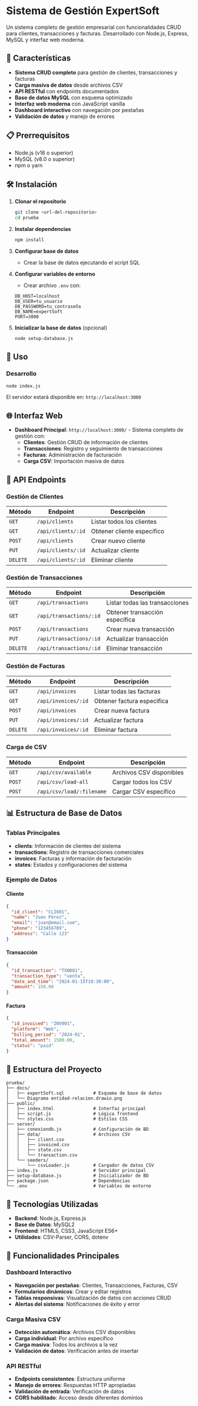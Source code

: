 # Sistema de Gestión ExpertSoft

Un sistema completo de gestión empresarial con funcionalidades CRUD para clientes, transacciones y facturas. Desarrollado con Node.js, Express, MySQL y interfaz web moderna.

## 🚀 Características

- **Sistema CRUD completo** para gestión de clientes, transacciones y facturas
- **Carga masiva de datos** desde archivos CSV
- **API RESTful** con endpoints documentados
- **Base de datos MySQL** con esquema optimizado
- **Interfaz web moderna** con JavaScript vanilla
- **Dashboard interactivo** con navegación por pestañas
- **Validación de datos** y manejo de errores

## 📋 Prerrequisitos

- Node.js (v16 o superior)
- MySQL (v8.0 o superior)
- npm o yarn

## 🛠️ Instalación

1. **Clonar el repositorio**
   ```bash
   git clone <url-del-repositorio>
   cd prueba
   ```

2. **Instalar dependencias**
   ```bash
   npm install
   ```

3. **Configurar base de datos**
   - Crear la base de datos ejecutando el script SQL

4. **Configurar variables de entorno**
   - Crear archivo `.env` con:
   ```env
   DB_HOST=localhost
   DB_USER=tu_usuario
   DB_PASSWORD=tu_contraseña
   DB_NAME=expertSoft
   PORT=3000
   ```

5. **Inicializar la base de datos** (opcional)
   ```bash
   node setup-database.js
   ```

## 🚦 Uso

### Desarrollo
```bash
node index.js
```

El servidor estará disponible en: `http://localhost:3000`

## 🌐 Interfaz Web

- **Dashboard Principal**: `http://localhost:3000/` - Sistema completo de gestión con:
  - **Clientes**: Gestión CRUD de información de clientes
  - **Transacciones**: Registro y seguimiento de transacciones
  - **Facturas**: Administración de facturación
  - **Carga CSV**: Importación masiva de datos

## 📡 API Endpoints

### Gestión de Clientes

| Método | Endpoint | Descripción |
|--------|----------|-------------|
| `GET` | `/api/clients` | Listar todos los clientes |
| `GET` | `/api/clients/:id` | Obtener cliente específico |
| `POST` | `/api/clients` | Crear nuevo cliente |
| `PUT` | `/api/clients/:id` | Actualizar cliente |
| `DELETE` | `/api/clients/:id` | Eliminar cliente |

### Gestión de Transacciones

| Método | Endpoint | Descripción |
|--------|----------|-------------|
| `GET` | `/api/transactions` | Listar todas las transacciones |
| `GET` | `/api/transactions/:id` | Obtener transacción específica |
| `POST` | `/api/transactions` | Crear nueva transacción |
| `PUT` | `/api/transactions/:id` | Actualizar transacción |
| `DELETE` | `/api/transactions/:id` | Eliminar transacción |

### Gestión de Facturas

| Método | Endpoint | Descripción |
|--------|----------|-------------|
| `GET` | `/api/invoices` | Listar todas las facturas |
| `GET` | `/api/invoices/:id` | Obtener factura específica |
| `POST` | `/api/invoices` | Crear nueva factura |
| `PUT` | `/api/invoices/:id` | Actualizar factura |
| `DELETE` | `/api/invoices/:id` | Eliminar factura |

### Carga de CSV

| Método | Endpoint | Descripción |
|--------|----------|-------------|
| `GET` | `/api/csv/available` | Archivos CSV disponibles |
| `POST` | `/api/csv/load-all` | Cargar todos los CSV |
| `POST` | `/api/csv/load/:filename` | Cargar CSV específico |

## 📊 Estructura de Base de Datos

### Tablas Principales

- **clients**: Información de clientes del sistema
- **transactions**: Registro de transacciones comerciales
- **invoices**: Facturas y información de facturación
- **states**: Estados y configuraciones del sistema

### Ejemplo de Datos

#### Cliente
```json
{
  "id_client": "CLI001",
  "name": "Juan Pérez",
  "email": "juan@email.com",
  "phone": "123456789",
  "address": "Calle 123"
}
```

#### Transacción
```json
{
  "id_transaction": "TXN001",
  "transaction_type": "venta",
  "date_and_time": "2024-01-15T10:30:00",
  "amount": 150.00
}
```

#### Factura
```json
{
  "id_invoiced": "INV001",
  "platform": "Web",
  "billing_period": "2024-01",
  "total_amount": 1500.00,
  "status": "paid"
}
```

## 📁 Estructura del Proyecto

```
prueba/
├── docs/
│   ├── expertSoft.sql           # Esquema de base de datos
│   └── Diagrama entidad-relacion.drawio.png
├── public/
│   ├── index.html               # Interfaz principal
│   ├── script.js                # Lógica frontend
│   └── styles.css               # Estilos CSS
├── server/
│   ├── conexiondb.js            # Configuración de BD
│   ├── data/                    # Archivos CSV
│   │   ├── client.csv
│   │   ├── invoiced.csv
│   │   ├── state.csv
│   │   └── transaction.csv
│   └── seeders/
│       └── csvLoader.js         # Cargador de datos CSV
├── index.js                     # Servidor principal
├── setup-database.js            # Inicializador de BD
├── package.json                 # Dependencias
└── .env                         # Variables de entorno
```

## 🔧 Tecnologías Utilizadas

- **Backend**: Node.js, Express.js
- **Base de Datos**: MySQL2
- **Frontend**: HTML5, CSS3, JavaScript ES6+
- **Utilidades**: CSV-Parser, CORS, dotenv

## 📝 Funcionalidades Principales

### Dashboard Interactivo
- **Navegación por pestañas**: Clientes, Transacciones, Facturas, CSV
- **Formularios dinámicos**: Crear y editar registros
- **Tablas responsivas**: Visualización de datos con acciones CRUD
- **Alertas del sistema**: Notificaciones de éxito y error

### Carga Masiva CSV
- **Detección automática**: Archivos CSV disponibles
- **Carga individual**: Por archivo específico
- **Carga masiva**: Todos los archivos a la vez
- **Validación de datos**: Verificación antes de insertar

### API RESTful
- **Endpoints consistentes**: Estructura uniforme
- **Manejo de errores**: Respuestas HTTP apropiadas
- **Validación de entrada**: Verificación de datos
- **CORS habilitado**: Acceso desde diferentes dominios


